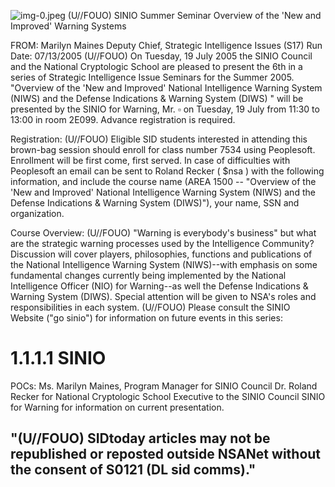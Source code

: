 ![img-0.jpeg](img-0.jpeg)
(U//FOUO) SINIO Summer Seminar Overview of the 'New and Improved' Warning Systems

FROM: Marilyn Maines
Deputy Chief, Strategic Intelligence Issues (S17)
Run Date: 07/13/2005
(U//FOUO) On Tuesday, 19 July 2005 the SINIO Council and the National Cryptologic School are pleased to present the 6th in a series of Strategic Intelligence Issue Seminars for the Summer 2005. "Overview of the 'New and Improved' National Intelligence Warning System (NIWS) and the Defense Indications \& Warning System (DIWS) " will be presented by the SINIO for Warning, Mr. $\square$ on Tuesday, 19 July from 11:30 to 13:00 in room 2E099. Advance registration is required.

Registration:
(U//FOUO) Eligible SID students interested in attending this brown-bag session should enroll for class number 7534 using Peoplesoft. Enrollment will be first come, first served. In case of difficulties with Peoplesoft an email can be sent to Roland Recker ( $\$ \mathrm{nsa}$ ) with the following information, and include the course name (AREA 1500 -- "Overview of the 'New and Improved' National Intelligence Warning System (NIWS) and the Defense Indications \& Warning System (DIWS)"), your name, SSN and organization.

Course Overview:
(U//FOUO) "Warning is everybody's business" but what are the strategic warning processes used by the Intelligence Community? Discussion will cover players, philosophies, functions and publications of the National Intelligence Warning System (NIWS)--with emphasis on some fundamental changes currently being implemented by the National Intelligence Officer (NIO) for Warning--as well the Defense Indications \& Warning System (DIWS). Special attention will be given to NSA's roles and responsibilities in each system.
(U//FOUO) Please consult the SINIO Website ("go sinio") for information on future events in this series:

# 1.1.1.1 SINIO 

POCs:
Ms. Marilyn Maines, Program Manager for SINIO Council
Dr. Roland Recker for National Cryptologic School
Executive to the SINIO Council
SINIO for Warning
for information on current presentation.

## "(U//FOUO) SIDtoday articles may not be republished or reposted outside NSANet without the consent of S0121 (DL sid comms)."
